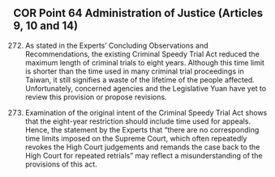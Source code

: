 ## COR Point 64 Administration of Justice (Articles 9, 10 and 14)

<ol start="272">
  <li><p>As stated in the Experts’ Concluding Observations and Recommendations, the existing Criminal Speedy Trial Act reduced the maximum length of criminal trials to eight years. Although this time limit is shorter than the time used in many criminal trial proceedings in Taiwan, it still signifies a waste of the lifetime of the people affected. Unfortunately, concerned agencies and the Legislative Yuan have yet to review this provision or propose revisions.</p></li>

  <li><p>Examination of the original intent of the Criminal Speedy Trial Act shows that the eight-year restriction should include time used for appeals. Hence, the statement by the Experts that “there are no corresponding time limits imposed on the Supreme Court, which often repeatedly revokes the High Court judgements and remands the case back to the High Court for repeated retrials” may reflect a misunderstanding of the provisions of this act.</p></li>
</ol>

